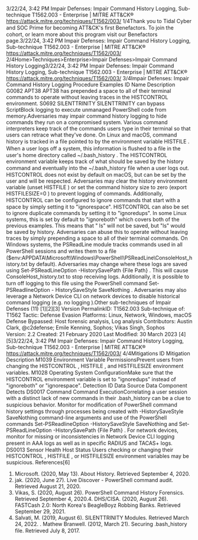 3/22/24, 3:42 PM Impair Defenses: Impair Command History Logging, Sub-technique T1562.003 - Enterprise | MITRE ATT&CK®
https://attack.mitre.org/techniques/T1562/003/ 1/4Thank you to Tidal Cyber and SOC Prime for becoming ATT&CK's ﬁrst Benefactors. To join the cohort, or learn more about this program visit our
Benefactors page.3/22/24, 3:42 PM Impair Defenses: Impair Command History Logging, Sub-technique T1562.003 - Enterprise | MITRE ATT&CK®
https://attack.mitre.org/techniques/T1562/003/ 2/4Home>Techniques>Enterprise>Impair Defenses>Impair Command History Logging3/22/24, 3:42 PM Impair Defenses: Impair Command History Logging, Sub-technique T1562.003 - Enterprise | MITRE ATT&CK®
https://attack.mitre.org/techniques/T1562/003/ 3/4Impair Defenses: Impair Command History Logging
Procedure Examples
ID Name Description
G0082 APT38 APT38 has prepended a space to all of their terminal commands to operate without leaving traces in the
HISTCONTROL environment.
S0692 SILENTTRINITY SILENTTRINITY can bypass ScriptBlock logging to execute unmanaged PowerShell code from memory.Adversaries may impair command history logging to hide commands they run on a compromised system. Various command interpreters
keep track of the commands users type in their terminal so that users can retrace what they've done.
On Linux and macOS, command history is tracked in a ﬁle pointed to by the environment variable HISTFILE . When a user logs off a system,
this information is ﬂushed to a ﬁle in the user's home directory called ~/.bash\_history . The HISTCONTROL environment variable keeps
track of what should be saved by the history command and eventually into the ~/.bash\_history ﬁle when a user logs out. HISTCONTROL
does not exist by default on macOS, but can be set by the user and will be respected.
Adversaries may clear the history environment variable (unset HISTFILE ) or set the command history size to zero (export
HISTFILESIZE=0 ) to prevent logging of commands. Additionally, HISTCONTROL can be conﬁgured to ignore commands that start with a
space by simply setting it to "ignorespace". HISTCONTROL can also be set to ignore duplicate commands by setting it to "ignoredups". In
some Linux systems, this is set by default to "ignoreboth" which covers both of the previous examples. This means that " ls" will not be
saved, but "ls" would be saved by history. Adversaries can abuse this to operate without leaving traces by simply prepending a space to all of
their terminal commands.
On Windows systems, the PSReadLine module tracks commands used in all PowerShell sessions and writes them to a ﬁle
($env:APPDATA\Microsoft\Windows\PowerShell\PSReadLine\ConsoleHost\_history.txt by default). Adversaries may change where
these logs are saved using Set-PSReadLineOption -HistorySavePath {File Path} . This will cause ConsoleHost\_history.txt to stop
receiving logs. Additionally, it is possible to turn off logging to this ﬁle using the PowerShell command Set-PSReadlineOption -
HistorySaveStyle SaveNothing .
Adversaries may also leverage a Network Device CLI on network devices to disable historical command logging (e.g. no logging ).Other sub-techniques of Impair Defenses (11)
[1][2][3]
Version PermalinkID: T1562.003
Sub-technique of:  T1562
 
Tactic: Defense Evasion
 
Platforms: Linux, Network, Windows, macOS
 
Defense Bypassed: Host forensic analysis, Log analysis
Contributors: Austin Clark, @c2defense; Emile Kenning, Sophos; Vikas Singh, Sophos
Version: 2.2
Created: 21 February 2020
Last Modiﬁed: 30 March 2023
[4]
[5]3/22/24, 3:42 PM Impair Defenses: Impair Command History Logging, Sub-technique T1562.003 - Enterprise | MITRE ATT&CK®
https://attack.mitre.org/techniques/T1562/003/ 4/4Mitigations
ID Mitigation Description
M1039 Environment Variable
PermissionsPrevent users from changing the HISTCONTROL , HISTFILE , and HISTFILESIZE environment
variables. 
M1028 Operating System
ConﬁgurationMake sure that the HISTCONTROL environment variable is set to "ignoredups" instead of
"ignoreboth" or "ignorespace".
Detection
ID Data Source Data Component Detects
DS0017 Command Command
ExecutionCorrelating a user session with a distinct lack of new commands in their .bash\_history
can be a clue to suspicious behavior. Monitor for modiﬁcation of PowerShell command
history settings through processes being created with -HistorySaveStyle SaveNothing
command-line arguments and use of the PowerShell commands Set-PSReadlineOption
-HistorySaveStyle SaveNothing and Set-PSReadLineOption -HistorySavePath
{File Path} . For network devices, monitor for missing or inconsistencies in Network
Device CLI logging present in AAA logs as well as in speciﬁc RADIUS and TACAS+ logs.
DS0013 Sensor Health Host Status Users checking or changing their HISTCONTROL , HISTFILE , or HISTFILESIZE environment
variables may be suspicious.
References[6]
1. Microsoft. (2020, May 13). About History. Retrieved September
4, 2020.
2. jak. (2020, June 27). Live Discover - PowerShell command
audit. Retrieved August 21, 2020.
3. Vikas, S. (2020, August 26). PowerShell Command History
Forensics. Retrieved September 4, 2020.4. DHS/CISA. (2020, August 26). FASTCash 2.0: North Korea's
BeagleBoyz Robbing Banks. Retrieved September 29, 2021.
5. Salvati, M. (2019, August 6). SILENTTRINITY Modules.
Retrieved March 24, 2022.
 . Mathew Branwell. (2012, March 21). Securing .bash\_history
ﬁle. Retrieved July 8, 2017.